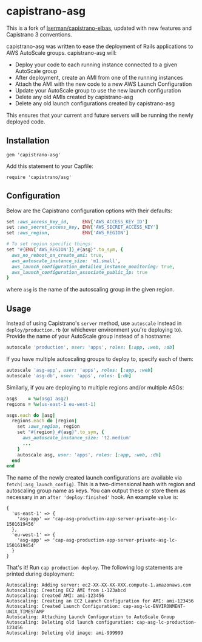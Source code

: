 # capistrano-asg

This is a fork of [lserman/capistrano-elbas](https://github.com/lserman/capistrano-elbas), updated with new features and Capistrano 3 conventions.

capistrano-asg was written to ease the deployment of Rails applications to AWS AutoScale groups. capistrano-asg will:

- Deploy your code to each running instance connected to a given AutoScale group
- After deployment, create an AMI from one of the running instances
- Attach the AMI with the new code to a new AWS Launch Configuration
- Update your AutoScale group to use the new launch configuration
- Delete any old AMIs created by capistrano-asg
- Delete any old launch configurations created by capistrano-asg

This ensures that your current and future servers will be running the newly deployed code.

## Installation

`gem 'capistrano-asg'`

Add this statement to your Capfile:

`require 'capistrano/asg'`

## Configuration

Below are the Capistrano configuration options with their defaults:

```ruby
set :aws_access_key_id,     ENV['AWS_ACCESS_KEY_ID']
set :aws_secret_access_key, ENV['AWS_SECRET_ACCESS_KEY']
set :aws_region,            ENV['AWS_REGION']

# To set region specific things:
set "#{ENV['AWS_REGION']}_#{asg}".to_sym, {
  aws_no_reboot_on_create_ami: true,
  aws_autoscale_instance_size: 'm1.small',
  aws_launch_configuration_detailed_instance_monitoring: true,
  aws_launch_configuration_associate_public_ip: true
}

```

where `asg` is the name of the autoscaling group in the given region.

## Usage

Instead of using Capistrano's `server` method, use `autoscale` instead in `deploy/production.rb` (or
whichever environment you're deploying to). Provide the name of your AutoScale group instead of a
hostname:

```ruby
autoscale 'production', user: 'apps', roles: [:app, :web, :db]
```

If you have multiple autoscaling groups to deploy to, specify each of them:

```ruby
autoscale 'asg-app', user: 'apps', roles: [:app, :web]
autoscale 'asg-db', user: 'apps', roles: [:db]
```

Similarly, if you are deploying to multiple regions and/or multiple ASGs:

```ruby
asgs    = %w(asg1 asg2)
regions = %w(us-east-1 eu-west-1)

asgs.each do |asg|
  regions.each do |region|
    set :aws_region, region
    set "#{region}_#{asg}".to_sym, {
      aws_autoscale_instance_size: 't2.medium'
      ...
    }
    autoscale asg, user: 'apps', roles: [:app, :web, :db]
  end
end
```

The name of the newly created launch configurations are available via `fetch(:asg_launch_config)`.
This is a two-dimensional hash with region and autoscaling group name as keys.
You can output these or store them as necessary in an `after 'deploy:finished'` hook.
An example value is:

```
{
  'us-east-1' => {
    'asg-app' => 'cap-asg-production-app-server-private-asg-lc-1501619456'
  },
  'eu-west-1' => {
    'asg-app' => 'cap-asg-production-app-server-private-asg-lc-1501619454'
  }
}
```

That's it! Run `cap production deploy`. The following log statements are printed
during deployment:

```
Autoscaling: Adding server: ec2-XX-XX-XX-XXX.compute-1.amazonaws.com
Autoscaling: Creating EC2 AMI from i-123abcd
Autoscaling: Created AMI: ami-123456
Autoscaling: Creating an EC2 Launch Configuration for AMI: ami-123456
Autoscaling: Created Launch Configuration: cap-asg-lc-ENVIRONMENT-UNIX_TIMESTAMP
Autoscaling: Attaching Launch Configuration to AutoScale Group
Autoscaling: Deleting old launch configuration: cap-asg-lc-production-123456
Autoscaling: Deleting old image: ami-999999
```
